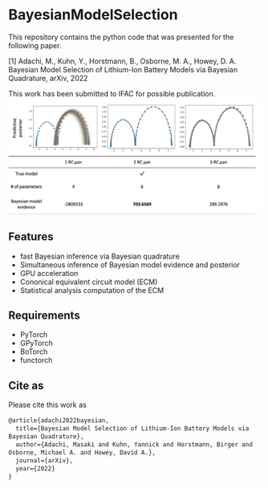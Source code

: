 # BayesianModelSelection
This repository contains the python code that was presented for the following paper.

[1] Adachi, M., Kuhn, Y., Horstmann, B., Osborne, M. A., Howey, D. A. 
Bayesian Model Selection of Lithium-Ion Battery Models via Bayesian Quadrature, arXiv, 2022

This work has been submitted to IFAC for possible publication.
![plot](./BayesianModelSelection.png)

## Features
- fast Bayesian inference via Bayesian quadrature
- Simultaneous inference of Bayesian model evidence and posterior
- GPU acceleration
- Cononical equivalent circuit model (ECM)
- Statistical analysis computation of the ECM

## Requirements
- PyTorch
- GPyTorch
- BoTorch
- functorch

## Cite as

Please cite this work as
```
@article{adachi2022bayesian,
  title={Bayesian Model Selection of Lithium-Ion Battery Models via Bayesian Quadrature},
  author={Adachi, Masaki and Kuhn, Yannick and Horstmann, Birger and Osborne, Michael A. and Howey, David A.},
  journal={arXiv},
  year={2022}
}

```

